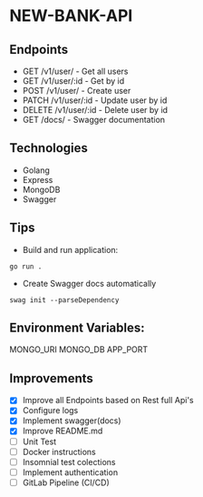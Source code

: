 # NEW-BANK-API

## Endpoints

* GET /v1/user/ - Get all users
* GET /v1/user/:id - Get by id
* POST /v1/user/ - Create user
* PATCH /v1/user/:id - Update user by id
* DELETE /v1/user/:id - Delete user by id
* GET /docs/ - Swagger documentation

## Technologies

* Golang
* Express
* MongoDB
* Swagger

## Tips

- Build and run application:
```
go run .
```

- Create Swagger docs automatically
```
swag init --parseDependency 
```

## Environment Variables:
MONGO_URI
MONGO_DB
APP_PORT

## Improvements

- [x] Improve all Endpoints based on Rest full Api's
- [x] Configure logs
- [x] Implement swagger(docs) 
- [x] Improve README.md
- [ ] Unit Test
- [ ] Docker instructions
- [ ] Insomnial test colections
- [ ] Implement authentication
- [ ] GitLab Pipeline (CI/CD)